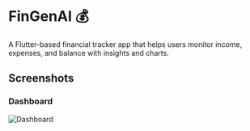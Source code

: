 # FinGenAI 💰
A Flutter-based financial tracker app that helps users monitor income, expenses, and balance with insights and charts.

## Screenshots

### Dashboard
![Dashboard](assets/screenshots/assets/screenshots/Splash%Screen.jpeg)




